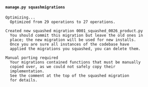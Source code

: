 #### `manage.py squashmigrations`

```text
Optimizing...
  Optimized from 29 operations to 27 operations.
```

```text
Created new squashed migration 0001_squashed_0026_product.py
  You should commit this migration but leave the old ones in
  place; the new migration will be used for new installs.
  Once you are sure all instances of the codebase have
  applied the migrations you squashed, you can delete them.
```

```text
Manual porting required
  Your migrations contained functions that must be manually
  copied over, as we could not safely copy their
  implementation.
  See the comment at the top of the squashed migration
  for details.
```


<aside class="notes">
</aside>

